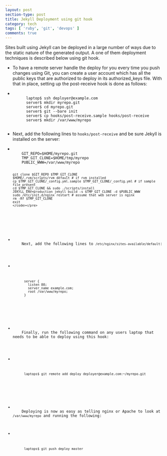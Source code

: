 ```yaml
---
layout: post
section-type: post
title: Jekyll Deployment using git hook
category: tech
tags: [ 'ruby', 'git', 'devops' ]
comments: true
---
```

Sites built using Jekyll can be deployed in a large number of ways due to the static nature of the generated output. A one of them deployment techniques is described below using git hook.

<ul class='list-unstyled text-left content'>
  <li>
    To have a remote server handle the deploy for you every time you push changes using Git, you can create a user account which has all the public keys that are authorized to deploy in its authorized_keys file. With that in place, setting up the post-receive hook is done as follows:
  </li>

  <li>
    <pre><code data-trim class="yaml">
      laptop$ ssh deployer@example.com
      server$ mkdir myrepo.git
      server$ cd myrepo.git
      server$ git --bare init
      server$ cp hooks/post-receive.sample hooks/post-receive
      server$ mkdir /var/www/myrepo
    </code></pre>
  </li>

  <li>
    Next, add the following lines to <code>hooks/post-receive</code> and be sure Jekyll is installed on the server:
  </li>

  <li>
    <pre><code data-trim class="yaml">
    GIT_REPO=$HOME/myrepo.git
    TMP_GIT_CLONE=$HOME/tmp/myrepo
    PUBLIC_WWW=/var/www/myrepo

    git clone $GIT_REPO $TMP_GIT_CLONE
    $HOME/.rvm/scripts/rvm default # if rvm installed
    cp $TMP_GIT_CLONE/_config.yml.sample $TMP_GIT_CLONE/_config.yml # if sample file present
    cd $TMP_GIT_CLONE && sudo ./scripts/install
    JEKYLL_ENV=production jekyll build -s $TMP_GIT_CLONE -d $PUBLIC_WWW
    sudo /etc/init.d/nginx restart # assume that web server is nginx
    rm -Rf $TMP_GIT_CLONE
    exit
    </code></pre>
  </li>

  <li>
    Next, add the following lines to <code>/etc/nginx/sites-available/default</code>:
  </li>

  <li>
    <pre><code data-trim class="yaml">
      server {
        listen 80;
        server_name example.com;
        root /var/www/myrepo;
      }
    </code></pre>
  </li>

  <li>
    Finally, run the following command on any users laptop that needs to be able to deploy using this hook:
  </li>

  <li>
    <pre><code data-trim class="yaml">
      laptops$ git remote add deploy deployer@example.com:~/myrepo.git
    </code></pre>
  </li>

  <li>
    Deploying is now as easy as telling nginx or Apache to look at <code>/var/www/myrepo</code> and running the following:
  </li>
  <li>
    <pre><code data-trim class="yaml">
      laptops$ git push deploy master
    </code></pre>
  </li>
</ul>
